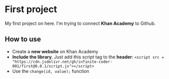 # First project
My first project on here. I'm trying to connect **Khan Academy** to Github. 

## How to use
 - Create a **new website** on Khan Academy
 - **Include the library**. Just add this script tag to the **header**: `<script src = "https://cdn.jsdelivr.net/gh/infinite-coder-001/first@0.0.1/script.js"></script>`
 - Use the `change(id, value);` function
